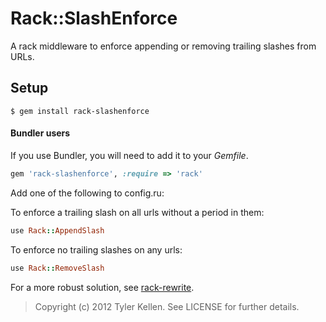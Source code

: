 # Rack::SlashEnforce

A rack middleware to enforce appending or removing trailing slashes from URLs.

## Setup

```console
$ gem install rack-slashenforce
```

#### Bundler users
If you use Bundler, you will need to add it to your *Gemfile*.

```ruby
gem 'rack-slashenforce', :require => 'rack'
```

Add one of the following to config.ru:

To enforce a trailing slash on all urls without a period in them:

```ruby
use Rack::AppendSlash
```

To enforce no trailing slashes on any urls:

```ruby
use Rack::RemoveSlash
```

For a more robust solution, see [rack-rewrite](https://github.com/jtrupiano/rack-rewrite).


> Copyright (c) 2012 Tyler Kellen. See LICENSE for further details.